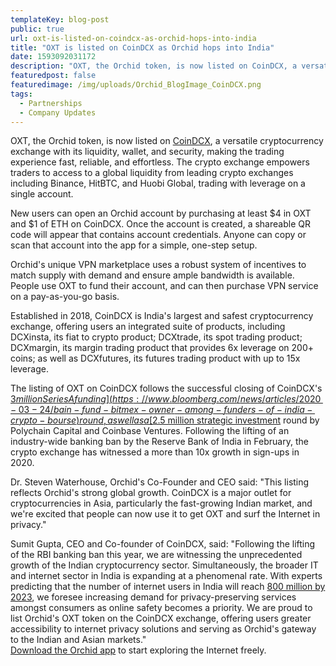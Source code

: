 ```yaml
---
templateKey: blog-post
public: true
url: oxt-is-listed-on-coindcx-as-orchid-hops-into-india
title: "OXT is listed on CoinDCX as Orchid hops into India"
date: 1593092031172
description: "OXT, the Orchid token, is now listed on CoinDCX, a versatile cryptocurrency exchange."
featuredpost: false
featuredimage: /img/uploads/Orchid_BlogImage_CoinDCX.png
tags:
  - Partnerships
  - Company Updates
---
```

OXT, the Orchid token, is now listed on [CoinDCX](https://coindcx.com/), a versatile cryptocurrency exchange with its liquidity, wallet, and security, making the trading experience fast, reliable, and effortless. The crypto exchange empowers traders to access to a global liquidity from leading crypto exchanges including Binance, HitBTC, and Huobi Global, trading with leverage on a single account.

New users can open an Orchid account by purchasing at least $4 in OXT and $1 of ETH on CoinDCX. Once the account is created, a shareable QR code will appear that contains account credentials. Anyone can copy or scan that account into the app for a simple, one-step setup.

Orchid's unique VPN marketplace uses a robust system of incentives to match supply with demand and ensure ample bandwidth is available. People use OXT to fund their account, and can then purchase VPN service on a pay-as-you-go basis.

Established in 2018, CoinDCX is India's largest and safest cryptocurrency exchange, offering users an integrated suite of products, including DCXinsta, its fiat to crypto product; DCXtrade, its spot trading product; DCXmargin, its margin trading product that provides 6x leverage on 200+ coins; as well as DCXfutures, its futures trading product with up to 15x leverage.

The listing of OXT on CoinDCX follows the successful closing of CoinDCX's [$3 million Series A funding](https://www.bloomberg.com/news/articles/2020-03-24/bain-fund-bitmex-owner-among-funders-of-india-crypto-bourse) round, as well as a [$2.5 million strategic investment](https://www.coindesk.com/indian-crypto-exchange-coindcx-polychain-capital-coinbase-ventures) round by Polychain Capital and Coinbase Ventures. Following the lifting of an industry-wide banking ban by the Reserve Bank of India in February, the crypto exchange has witnessed a more than 10x growth in sign-ups in 2020.

Dr. Steven Waterhouse, Orchid's Co-Founder and CEO said: "This listing reflects Orchid's strong global growth. CoinDCX is a major outlet for cryptocurrencies in Asia, particularly the fast-growing Indian market, and we're excited that people can now use it to get OXT and surf the Internet in privacy."

Sumit Gupta, CEO and Co-founder of CoinDCX, said: "Following the lifting of the RBI banking ban this year, we are witnessing the unprecedented growth of the Indian cryptocurrency sector. Simultaneously, the broader IT and internet sector in India is expanding at a phenomenal rate. With experts predicting that the number of internet users in India will reach [800 million by 2023](https://www.mckinsey.com/~/media/mckinsey/business%20functions/mckinsey%20digital/our%20insights/digital%20india%20technology%20to%20transform%20a%20connected%20nation/digital-india-technology-to-transform-a-connected-nation-full-report.ashx), we foresee increasing demand for privacy-preserving services amongst consumers as online safety becomes a priority. We are proud to list Orchid's OXT token on the CoinDCX exchange, offering users greater accessibility to internet privacy solutions and serving as Orchid's gateway to the Indian and Asian markets."\
[Download the Orchid app](https://www.orchid.com/download) to start exploring the Internet freely.